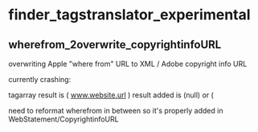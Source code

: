 # finder_tagstranslator_experimental


wherefrom_2overwrite_copyrightinfoURL
-------------------------------------
overwriting  Apple "where from" URL to XML / Adobe copyright info URL


currently crashing:  

tagarray result is (  www.website.url  )
result added is (null) or ( 



 need to reformat wherefrom in between so it's properly added in WebStatement/CopyrightinfoURL
